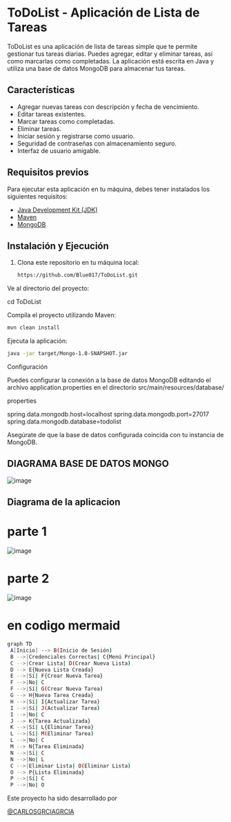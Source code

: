 # ToDoList - Aplicación de Lista de Tareas



ToDoList es una aplicación de lista de tareas simple que te permite gestionar tus tareas diarias. Puedes agregar, editar y eliminar tareas, así como marcarlas como completadas. La aplicación está escrita en Java y utiliza una base de datos MongoDB para almacenar tus tareas.

## Características

- Agregar nuevas tareas con descripción y fecha de vencimiento.
- Editar tareas existentes.
- Marcar tareas como completadas.
- Eliminar tareas.
- Iniciar sesión y registrarse como usuario.
- Seguridad de contraseñas con almacenamiento seguro.
- Interfaz de usuario amigable.

## Requisitos previos

Para ejecutar esta aplicación en tu máquina, debes tener instalados los siguientes requisitos:

- [Java Development Kit (JDK)](https://www.oracle.com/java/technologies/javase-downloads.html)
- [Maven](https://maven.apache.org/download.cgi)
- [MongoDB](https://docs.mongodb.com/manual/installation/)

## Instalación y Ejecución

1. Clona este repositorio en tu máquina local:

   ```bash
   https://github.com/Blue017/ToDoList.git
Ve al directorio del proyecto:


cd ToDoList

Compila el proyecto utilizando Maven:

   ```bash
   mvn clean install
  ```

Ejecuta la aplicación:

   ```bash
   java -jar target/Mongo-1.0-SNAPSHOT.jar
  ```


Configuración

Puedes configurar la conexión a la base de datos MongoDB editando el archivo application.properties en el directorio src/main/resources/database/

properties

spring.data.mongodb.host=localhost
spring.data.mongodb.port=27017
spring.data.mongodb.database=todolist

Asegúrate de que la base de datos configurada coincida con tu instancia de MongoDB.

## DIAGRAMA BASE DE DATOS MONGO
![image](https://github.com/Blue017/ToDoList/assets/115097453/e3f2cfc6-7450-42d2-b065-f35f6e0061ba)

## Diagrama de la aplicacion

# parte 1
![image](https://github.com/Blue017/ToDoList/assets/115097453/bd99b035-6778-47c2-9869-27b6e174b03b)
# parte 2
![image](https://github.com/Blue017/ToDoList/assets/115097453/f4ed4448-1386-433f-9099-0ea6c58871a0)

# en codigo mermaid

   ```bash
graph TD
    A[Inicio] --> B(Inicio de Sesión)
    B -->|Credenciales Correctas| C{Menú Principal}
    C -->|Crear Lista| D(Crear Nueva Lista)
    D --> E{Nueva Lista Creada}
    E -->|Sí| F{Crear Nueva Tarea}
    F -->|No| C
    F -->|Sí| G(Crear Nueva Tarea)
    G --> H{Nueva Tarea Creada}
    H -->|Sí| I{Actualizar Tarea}
    I -->|Sí| J(Actualizar Tarea)
    I -->|No| C
    J --> K{Tarea Actualizada}
    K -->|Sí| L{Eliminar Tarea}
    L -->|Sí| M(Eliminar Tarea)
    L -->|No| C
    M --> N{Tarea Eliminada}
    N -->|Sí| C
    N -->|No| L
    C -->|Eliminar Lista| O(Eliminar Lista)
    O --> P{Lista Eliminada}
    P -->|Sí| C
    P -->|No| O
  ```




Este proyecto ha sido desarrollado por

[@CARLOSGRCIAGRCIA](https://github.com/CARLOSGRCIAGRCIA)

